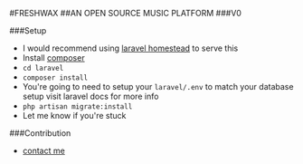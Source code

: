 #FRESHWAX 
##AN OPEN SOURCE MUSIC PLATFORM
###V0

###Setup
- I would recommend using [laravel homestead](https://laravel.com/docs/5.2/homestead) to serve this 
- Install [composer](https://getcomposer.org/)
- `cd laravel`
- `composer install`
- You're going to need to setup your `laravel/.env` to match your database setup visit laravel docs for more info
- `php artisan migrate:install`
- Let me know if you're stuck

###Contribution
- [contact me](mailto:jasperboyd@icloud.com)
